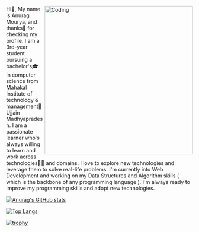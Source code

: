 <img align="right" alt="Coding" width="400" src="add your link 
  here">

Hi👋, My name is Anurag Mourya, and thanks🙏 for checking my profile. I am a 3rd-year student pursuing a bachelor's🎓 in computer science from Mahakal Institute of technology & management🏢 Ujjain Madhyapradesh. I am a passionate learner who's always willing to learn and work across technologies👩‍💻 and domains. I love to explore new technologies and leverage them to solve real-life problems. I'm currently into Web Development and working on my Data Structures and Algorithm skills ( which is the backbone of any programming language ). I'm always ready to improve my programming skills and adopt new technologies.

[![Anurag's GitHub stats](https://github-readme-stats.vercel.app/api?username=Anuragmourya975&show_icons=true&theme=radical)](https://github.com/Anuragmourya975/github-readme-stats) 

[![Top Langs](https://github-readme-stats.vercel.app/api/top-langs/?username=anuraghazra&theme=radical&layout=compact)](https://github.com/anuraghazra/github-readme-stats)

[![trophy](https://github-profile-trophy.vercel.app/?username=Anuragmourya975&theme=onedark)](https://github.com/ryo-ma/github-profile-trophy)



